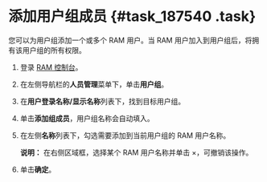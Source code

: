 # 添加用户组成员 {#task_187540 .task}

您可以为用户组添加一个或多个 RAM 用户。当 RAM 用户加入到用户组后，将拥有该用户组的所有权限。

1.  登录 [RAM 控制台](https://ram.console.aliyun.com/)。
2.  在左侧导航栏的**人员管理**菜单下，单击**用户组**。
3.  在**用户登录名称/显示名称**列表下，找到目标用户组。
4.  单击**添加组成员**，用户组名称会自动填入。
5.  在左侧**名称**列表下，勾选需要添加到当前用户组的 RAM 用户名称。 

    **说明：** 在右侧区域框，选择某个 RAM 用户名称并单击 ×，可撤销该操作。

6.  单击**确定**。

